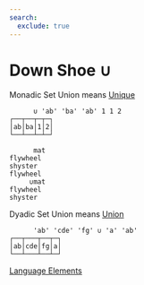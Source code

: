 ```yaml
---
search:
  exclude: true
---
```

<h1 class="heading"><span class="name">Down Shoe</span> <span class="command">∪</span></h1>

Monadic Set Union means
[Unique](../primitive-functions/unique.md)
```apl
      ∪ 'ab' 'ba' 'ab' 1 1 2
┌──┬──┬─┬─┐
│ab│ba│1│2│
└──┴──┴─┴─┘
```
```apl
      mat
flywheel
shyster 
flywheel
     ∪mat
flywheel
shyster 
```

Dyadic Set Union means
[Union](../primitive-functions/union.md)
```apl
      'ab' 'cde' 'fg' ∪ 'a' 'ab'
┌──┬───┬──┬─┐
│ab│cde│fg│a│
└──┴───┴──┴─┘
```
[Language Elements](./language-elements.md)


